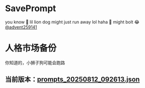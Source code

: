 # SavePrompt
you know 🫠 lil lion dog might just run away lol
haha 🐶 might bolt 😂 [@advent259141](https://github.com/advent259141)

# 人格市场备份
你知道的，小狮子狗可能会跑路

## 当前版本：[prompts_20250812_092613.json](https://github.com/Larch-C/SavePrompt/blob/main/prompts_20250812_092613.json)
